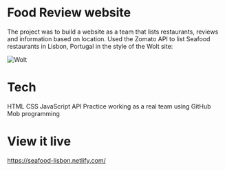 # Food Review website

The project was to build a website as a team that lists restaurants, reviews and information based on location. Used the Zomato API to list Seafood restaurants in Lisbon, Portugal in the style of the Wolt site:

![Wolt](https://i.imgur.com/MlNJIYD.png)

# Tech

HTML
CSS
JavaScript 
API
Practice working as a real team using GitHub 
Mob programming

# View it live
https://seafood-lisbon.netlify.com/

